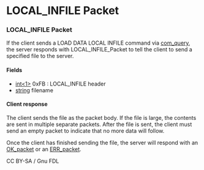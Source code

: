 
# LOCAL_INFILE Packet

### LOCAL_INFILE Packet


If the client sends a LOAD DATA LOCAL INFILE command via [com_query](../2-text-protocol/com_query.md), the server responds with LOCAL_INFILE_Packet to tell the client to send a specified file to the server.


#### Fields



* [int<1>](../protocol-data-types.md#fixed-length-integers) 0xFB : LOCAL_INFILE header
* [string<EOF>](../protocol-data-types.md#end-of-file-length-strings) filename






#### Client response


The client sends the file as the packet body. If the file is large, the contents are sent in multiple separate packets.
After the file is sent, the client must send an empty packet to indicate that no more data will follow.


Once the client has finished sending the file, the server will respond with an [OK_packet](ok_packet.md) or an [ERR_packet](err_packet.md).


CC BY-SA / Gnu FDL

